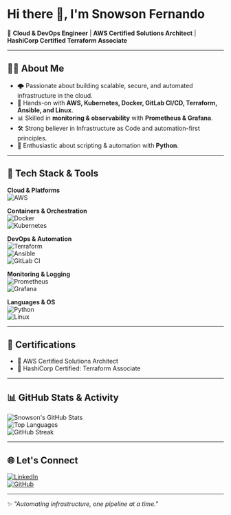 # Hi there 👋, I'm Snowson Fernando  

🚀 **Cloud & DevOps Engineer** | **AWS Certified Solutions Architect** | **HashiCorp Certified Terraform Associate**  

---

## 👨‍💻 About Me
- 🌩️ Passionate about building scalable, secure, and automated infrastructure in the cloud.  
- 🐧 Hands-on with **AWS, Kubernetes, Docker, GitLab CI/CD, Terraform, Ansible, and Linux**.  
- 📊 Skilled in **monitoring & observability** with **Prometheus & Grafana**.  
- 🛠️ Strong believer in Infrastructure as Code and automation-first principles.  
- 🐍 Enthusiastic about scripting & automation with **Python**.  

---

## 🧰 Tech Stack & Tools  

**Cloud & Platforms**  
![AWS](https://img.shields.io/badge/AWS-%23FF9900.svg?style=for-the-badge&logo=amazon-aws&logoColor=white)  

**Containers & Orchestration**  
![Docker](https://img.shields.io/badge/Docker-%230db7ed.svg?style=for-the-badge&logo=docker&logoColor=white)  
![Kubernetes](https://img.shields.io/badge/Kubernetes-%23326ce5.svg?style=for-the-badge&logo=kubernetes&logoColor=white)  

**DevOps & Automation**  
![Terraform](https://img.shields.io/badge/Terraform-%235835CC.svg?style=for-the-badge&logo=terraform&logoColor=white)  
![Ansible](https://img.shields.io/badge/Ansible-%23EE0000.svg?style=for-the-badge&logo=ansible&logoColor=white)  
![GitLab CI](https://img.shields.io/badge/GitLab%20CI-%23FC6D26.svg?style=for-the-badge&logo=gitlab&logoColor=white)  

**Monitoring & Logging**  
![Prometheus](https://img.shields.io/badge/Prometheus-%23E6522C.svg?style=for-the-badge&logo=prometheus&logoColor=white)  
![Grafana](https://img.shields.io/badge/Grafana-%23F46800.svg?style=for-the-badge&logo=grafana&logoColor=white)  

**Languages & OS**  
![Python](https://img.shields.io/badge/Python-%233776AB.svg?style=for-the-badge&logo=python&logoColor=white)  
![Linux](https://img.shields.io/badge/Linux-%23FCC624.svg?style=for-the-badge&logo=linux&logoColor=black)  

---

## 📜 Certifications
- 🏅 AWS Certified Solutions Architect  
- 🏅 HashiCorp Certified: Terraform Associate  

---

## 📊 GitHub Stats & Activity  
![Snowson's GitHub Stats](https://github-readme-stats.vercel.app/api?username=SnowsonFernando&show_icons=true&theme=tokyonight)  
![Top Languages](https://github-readme-stats.vercel.app/api/top-langs/?username=SnowsonFernando&layout=compact&theme=tokyonight)  
![GitHub Streak](https://github-readme-streak-stats.herokuapp.com/?user=SnowsonFernando&theme=tokyonight)  

---

## 🌐 Let's Connect
[![LinkedIn](https://img.shields.io/badge/LinkedIn-%230077B5.svg?style=for-the-badge&logo=linkedin&logoColor=white)](https://linkedin.com/in/your-link)  
[![GitHub](https://img.shields.io/badge/GitHub-%2312100E.svg?style=for-the-badge&logo=github&logoColor=white)](https://github.com/SnowsonFernando)  

---

✨ *"Automating infrastructure, one pipeline at a time."*  
